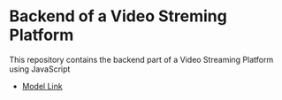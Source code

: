 # Backend of a Video Streming Platform

This repository contains the backend part of a Video Streaming Platform using JavaScript

- [Model Link](https://app.eraser.io/workspace/UuqgHZRwHA9wdiQK8AES)
